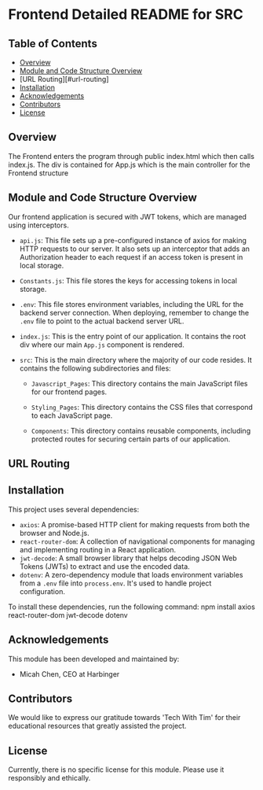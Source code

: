 # Frontend Detailed README for SRC

## Table of Contents

- [Overview](#overview)
- [Module and Code Structure Overview](#module-and-code-structure-overview)
- [URL Routing][#url-routing]
- [Installation](#installation)
- [Acknowledgements](#acknowledgements)
- [Contributors](#contributors)
- [License](#license)

## Overview
The Frontend enters the program through public index.html which then calls index.js. The div is contained for App.js which is the main controller for the Frontend structure


## Module and Code Structure Overview
Our frontend application is secured with JWT tokens, which are managed using interceptors. 

- `api.js`: This file sets up a pre-configured instance of axios for making HTTP requests to our server. It also sets up an interceptor that adds an Authorization header to each request if an access token is present in local storage.

- `Constants.js`: This file stores the keys for accessing tokens in local storage.

- `.env`: This file stores environment variables, including the URL for the backend server connection. When deploying, remember to change the `.env` file to point to the actual backend server URL.

- `index.js`: This is the entry point of our application. It contains the root div where our main `App.js` component is rendered.

- `src`: This is the main directory where the majority of our code resides. It contains the following subdirectories and files:

    - `Javascript_Pages`: This directory contains the main JavaScript files for our frontend pages.

    - `Styling_Pages`: This directory contains the CSS files that correspond to each JavaScript page.

    - `Components`: This directory contains reusable components, including protected routes for securing certain parts of our application.


## URL Routing

## Installation

This project uses several dependencies:

- `axios`: A promise-based HTTP client for making requests from both the browser and Node.js.
- `react-router-dom`: A collection of navigational components for managing and implementing routing in a React application.
- `jwt-decode`: A small browser library that helps decoding JSON Web Tokens (JWTs) to extract and use the encoded data.
- `dotenv`: A zero-dependency module that loads environment variables from a `.env` file into `process.env`. It's used to handle project configuration.

To install these dependencies, run the following command: npm install axios react-router-dom jwt-decode dotenv

## Acknowledgements

This module has been developed and maintained by:

- Micah Chen, CEO at Harbinger

## Contributors
We would like to express our gratitude towards 'Tech With Tim' for their educational resources that greatly assisted the project.

## License
Currently, there is no specific license for this module. Please use it responsibly and ethically.



